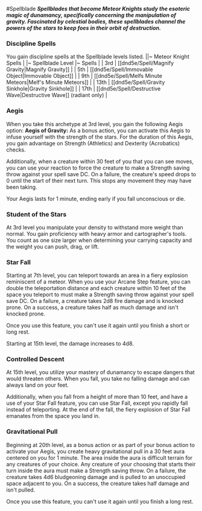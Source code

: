 #Spellblade
***Spellblades that become Meteor Knights study the esoteric magic of dunamancy, specifically concerning the manipulation of gravity. Fascinated by celestial bodies, these spellblades channel the powers of the stars to keep foes in their orbit of destruction.***

### Discipline Spells
You gain discipline spells at the Spellblade levels listed.
||~ Meteor Knight Spells |
|~ Spellblade Level |~ Spells |
| 3rd | [[dnd5e/Spell/Magnify Gravity\|Magnify Gravity]] |
| 5th | [[dnd5e/Spell/Immovable Object\|Immovable Object]] |
| 9th | [[dnd5e/Spell/Melfs Minute Meteors\|Melf's Minute Meteors]] |
| 13th | [[dnd5e/Spell/Gravity Sinkhole\|Gravity Sinkhole]] |
| 17th | [[dnd5e/Spell/Destructive Wave\|Destructive Wave]] (radiant only) |

### Aegis
When you take this archetype at 3rd level, you gain the following Aegis option:
**Aegis of Gravity:** As a bonus action, you can activate this Aegis to infuse yourself with the strength of the stars. For the duration of this Aegis, you gain advantage on Strength (Athletics) and Dexterity (Acrobatics) checks.

Additionally, when a creature within 30 feet of you that you can see moves, you can use your reaction to force the creature to make a Strength saving throw against your spell save DC. On a failure, the creature's speed drops to 0 until the start of their next turn. This stops any movement they may have been taking.

Your Aegis lasts for 1 minute, ending early if you fall unconscious or die.

### Student of the Stars
At 3rd level you manipulate your density to withstand more weight than normal. You gain proficiency with heavy armor and cartographer's tools. You count as one size larger when determining your carrying capacity and the weight you can push, drag, or lift.

### Star Fall
Starting at 7th level, you can teleport towards an area in a fiery explosion reminiscent of a meteor. When you use your Arcane Step feature, you can double the teleportation distance and each creature within 10 feet of the space you teleport to must make a Strength saving throw against your spell save DC. On a failure, a creature takes 2d8 fire damage and is knocked prone. On a success, a creature takes half as much damage and isn't knocked prone.

Once you use this feature, you can't use it again until you finish a short or long rest.

Starting at 15th level, the damage increases to 4d8.

### Controlled Descent
At 15th level, you utilize your mastery of dunamancy to escape dangers that would threaten others. When you fall, you take no falling damage and can always land on your feet.

Additionally, when you fall from a height of more than 10 feet, and have a use of your Star Fall feature, you can use Star Fall, except you rapidly fall instead of teleporting. At the end of the fall, the fiery explosion of Star Fall emanates from the space you land in.

### Gravitational Pull
Beginning at 20th level, as a bonus action or as part of your bonus action to activate your Aegis, you create heavy gravitational pull in a 30 feet aura centered on you for 1 minute. The area inside the aura is difficult terrain for any creatures of your choice. Any creature of your choosing that starts their turn inside the aura must make a Strength saving throw. On a failure, the creature takes 4d6 bludgeoning damage and is pulled to an unoccupied space adjacent to you. On a success, the creature takes half damage and isn't pulled.

Once you use this feature, you can't use it again until you finish a long rest.